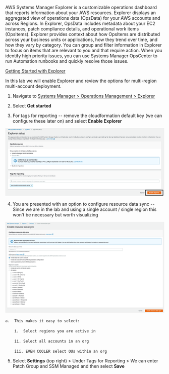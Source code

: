 AWS Systems Manager Explorer is a customizable operations dashboard that reports information about your AWS resources. Explorer displays an aggregated view of operations data (OpsData) for your AWS accounts and across Regions. In Explorer, OpsData includes metadata about your EC2 instances, patch compliance details, and operational work items (OpsItems). Explorer provides context about how OpsItems are distributed across your business units or applications, how they trend over time, and how they vary by category. You can group and filter information in Explorer to focus on items that are relevant to you and that require action. When you identify high priority issues, you can use Systems Manager OpsCenter to run Automation runbooks and quickly resolve those issues.

[Getting Started with Explorer](https://docs.aws.amazon.com/systems-manager/latest/userguide/Explorer.html)

In this lab we will enable Explorer and review the options for multi-region multi-account deployment.  

1.  Navigate to [Systems Manager \> Operations Management \>
    Explorer](https://console.aws.amazon.com/systems-manager/explorer?region=us-east-1)

2.  Select **Get started**

3.  For tags for reporting -- remove the cloudformation default key (we
    can configure these later on) and select **Enable Explorer**

![](./media/image37.png)

4.  You are presented with an option to configure resource data sync --
    Since we are in the lab and using a single account / single region
    this won't be necessary but worth visualizing

![](./media/image38.png)

    a.  This makes it easy to select:

        i.  Select regions you are active in

        ii. Select all accounts in an org

        iii. EVEN COOLER select OUs within an org

5.  Select **Settings** (top right) \> Under Tags for Reporting \> We
    can enter Patch Group and SSM Managed and then select **Save**